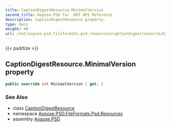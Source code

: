 ```yaml
---
title: CaptionDigestResource.MinimalVersion
second_title: Aspose.PSD for .NET API Reference
description: CaptionDigestResource property. 
type: docs
weight: 40
url: /net/aspose.psd.fileformats.psd.resources/captiondigestresource/minimalversion/
---
```

{{< psd/tize >}}
## CaptionDigestResource.MinimalVersion property

```csharp
public override int MinimalVersion { get; }
```

### See Also

* class [CaptionDigestResource](../)
* namespace [Aspose.PSD.FileFormats.Psd.Resources](../../captiondigestresource/)
* assembly [Aspose.PSD](../../../)


